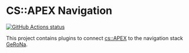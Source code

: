 # CS::APEX Navigation

<p align="left">
  <a href="https://github.com/betwo/csapex_navigation"><img alt="GitHub Actions status" src="https://github.com/betwo/csapex_navigation/workflows/catkin_make_isolated/badge.svg"></a>
</p>

This project contains plugins to connect [cs::APEX](https://github.com/betwo/csapex) to  the navigation stack [GeRoNa](https://github.com/cogsys-tuebingen/gerona).